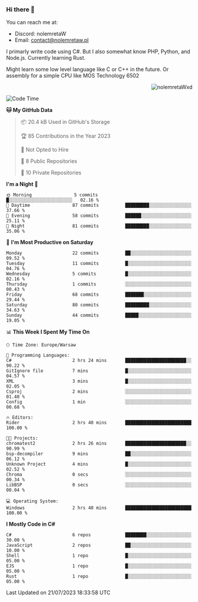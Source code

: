 ### Hi there 👋

You can reach me at:
 - Discord: nolemretaW
 - Email: contact@nolemretaw.pl
 
I primarly write code using C#. But I also somewhat know PHP, Python, and Node.js. Currently learning Rust.

Might learn some low level language like C or C++ in the future. Or assembly for a simple CPU like MOS Technology 6502
 
<p align="right"><img src="https://komarev.com/ghpvc/?username=nolemretaWxd&amp;label=Profile%20views&amp;color=0e75b6&amp;style=flat" alt="nolemretaWxd" /></p>

<!--START_SECTION:waka-->
![Code Time](http://img.shields.io/badge/Code%20Time-39%20hrs%2053%20mins-blue)

**🐱 My GitHub Data** 

> 📦 20.4 kB Used in GitHub's Storage 
 > 
> 🏆 85 Contributions in the Year 2023
 > 
> 🚫 Not Opted to Hire
 > 
> 📜 8 Public Repositories 
 > 
> 🔑 10 Private Repositories 
 > 
**I'm a Night 🦉** 

```text
🌞 Morning                5 commits           █░░░░░░░░░░░░░░░░░░░░░░░░   02.16 % 
🌆 Daytime                87 commits          █████████░░░░░░░░░░░░░░░░   37.66 % 
🌃 Evening                58 commits          ██████░░░░░░░░░░░░░░░░░░░   25.11 % 
🌙 Night                  81 commits          █████████░░░░░░░░░░░░░░░░   35.06 % 
```
📅 **I'm Most Productive on Saturday** 

```text
Monday                   22 commits          ██░░░░░░░░░░░░░░░░░░░░░░░   09.52 % 
Tuesday                  11 commits          █░░░░░░░░░░░░░░░░░░░░░░░░   04.76 % 
Wednesday                5 commits           █░░░░░░░░░░░░░░░░░░░░░░░░   02.16 % 
Thursday                 1 commits           ░░░░░░░░░░░░░░░░░░░░░░░░░   00.43 % 
Friday                   68 commits          ███████░░░░░░░░░░░░░░░░░░   29.44 % 
Saturday                 80 commits          █████████░░░░░░░░░░░░░░░░   34.63 % 
Sunday                   44 commits          █████░░░░░░░░░░░░░░░░░░░░   19.05 % 
```


📊 **This Week I Spent My Time On** 

```text
🕑︎ Time Zone: Europe/Warsaw

💬 Programming Languages: 
C#                       2 hrs 24 mins       ███████████████████████░░   90.22 % 
GitIgnore file           7 mins              █░░░░░░░░░░░░░░░░░░░░░░░░   04.57 % 
XML                      3 mins              █░░░░░░░░░░░░░░░░░░░░░░░░   02.05 % 
Csproj                   2 mins              ░░░░░░░░░░░░░░░░░░░░░░░░░   01.40 % 
Config                   1 min               ░░░░░░░░░░░░░░░░░░░░░░░░░   00.68 % 

🔥 Editors: 
Rider                    2 hrs 40 mins       █████████████████████████   100.00 % 

🐱‍💻 Projects: 
chromatest2              2 hrs 26 mins       ███████████████████████░░   90.99 % 
bsp-decompiler           9 mins              ██░░░░░░░░░░░░░░░░░░░░░░░   06.12 % 
Unknown Project          4 mins              █░░░░░░░░░░░░░░░░░░░░░░░░   02.52 % 
Chroma                   0 secs              ░░░░░░░░░░░░░░░░░░░░░░░░░   00.34 % 
LibBSP                   0 secs              ░░░░░░░░░░░░░░░░░░░░░░░░░   00.04 % 

💻 Operating System: 
Windows                  2 hrs 40 mins       █████████████████████████   100.00 % 
```

**I Mostly Code in C#** 

```text
C#                       6 repos             ████████░░░░░░░░░░░░░░░░░   30.00 % 
JavaScript               2 repos             ██░░░░░░░░░░░░░░░░░░░░░░░   10.00 % 
Shell                    1 repo              █░░░░░░░░░░░░░░░░░░░░░░░░   05.00 % 
EJS                      1 repo              █░░░░░░░░░░░░░░░░░░░░░░░░   05.00 % 
Rust                     1 repo              █░░░░░░░░░░░░░░░░░░░░░░░░   05.00 % 
```




 Last Updated on 21/07/2023 18:33:58 UTC
<!--END_SECTION:waka-->
